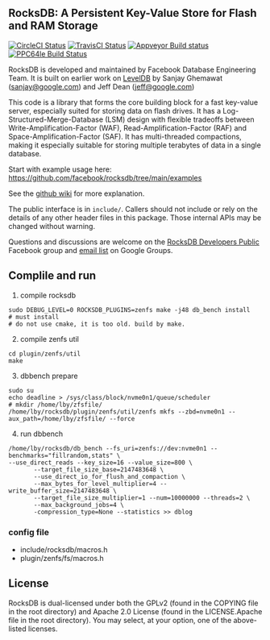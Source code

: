 ## RocksDB: A Persistent Key-Value Store for Flash and RAM Storage

[![CircleCI Status](https://circleci.com/gh/facebook/rocksdb.svg?style=svg)](https://circleci.com/gh/facebook/rocksdb)
[![TravisCI Status](https://api.travis-ci.com/facebook/rocksdb.svg?branch=main)](https://travis-ci.com/github/facebook/rocksdb)
[![Appveyor Build status](https://ci.appveyor.com/api/projects/status/fbgfu0so3afcno78/branch/main?svg=true)](https://ci.appveyor.com/project/Facebook/rocksdb/branch/main)
[![PPC64le Build Status](http://140-211-168-68-openstack.osuosl.org:8080/buildStatus/icon?job=rocksdb&style=plastic)](http://140-211-168-68-openstack.osuosl.org:8080/job/rocksdb)

RocksDB is developed and maintained by Facebook Database Engineering Team.
It is built on earlier work on [LevelDB](https://github.com/google/leveldb) by Sanjay Ghemawat (sanjay@google.com)
and Jeff Dean (jeff@google.com)

This code is a library that forms the core building block for a fast
key-value server, especially suited for storing data on flash drives.
It has a Log-Structured-Merge-Database (LSM) design with flexible tradeoffs
between Write-Amplification-Factor (WAF), Read-Amplification-Factor (RAF)
and Space-Amplification-Factor (SAF). It has multi-threaded compactions,
making it especially suitable for storing multiple terabytes of data in a
single database.

Start with example usage here: https://github.com/facebook/rocksdb/tree/main/examples

See the [github wiki](https://github.com/facebook/rocksdb/wiki) for more explanation.

The public interface is in `include/`.  Callers should not include or
rely on the details of any other header files in this package.  Those
internal APIs may be changed without warning.

Questions and discussions are welcome on the [RocksDB Developers Public](https://www.facebook.com/groups/rocksdb.dev/) Facebook group and [email list](https://groups.google.com/g/rocksdb) on Google Groups.

## Complile and run
1. compile rocksdb

```
sudo DEBUG_LEVEL=0 ROCKSDB_PLUGINS=zenfs make -j48 db_bench install
# must install
# do not use cmake, it is too old. build by make.
```
2. compile zenfs util

```
cd plugin/zenfs/util
make
```

3. dbbench prepare
```
sudo su
echo deadline > /sys/class/block/nvme0n1/queue/scheduler
# mkdir /home/lby/zfsfile/
/home/lby/rocksdb/plugin/zenfs/util/zenfs mkfs --zbd=nvme0n1 --aux_path=/home/lby/zfsfile/ --force
```
4. run dbbench
```
/home/lby/rocksdb/db_bench --fs_uri=zenfs://dev:nvme0n1 --benchmarks="fillrandom,stats" \
--use_direct_reads --key_size=16 --value_size=800 \
       --target_file_size_base=2147483648 \
       --use_direct_io_for_flush_and_compaction \
       --max_bytes_for_level_multiplier=4 --write_buffer_size=2147483648 \
       --target_file_size_multiplier=1 --num=10000000 --threads=2 \
       --max_background_jobs=4 \
       -compression_type=None --statistics >> dblog
```
### config file
- include/rocksdb/macros.h
- plugin/zenfs/fs/macros.h

## License

RocksDB is dual-licensed under both the GPLv2 (found in the COPYING file in the root directory) and Apache 2.0 License (found in the LICENSE.Apache file in the root directory).  You may select, at your option, one of the above-listed licenses.
